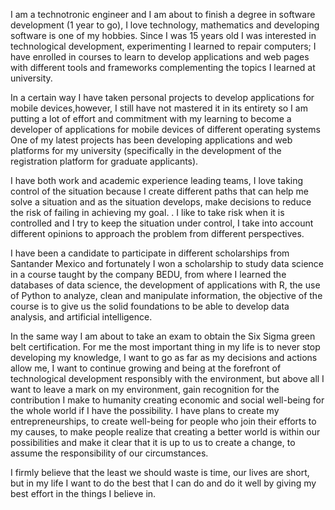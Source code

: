 I am a technotronic engineer and I am about to finish a degree in software development (1 year to go), I love technology, mathematics and developing software is one of my hobbies.
Since I was 15 years old I was interested in technological development, experimenting I learned to repair computers; I have enrolled in courses to learn to develop applications 
and web pages with different tools and frameworks complementing the topics I learned at university.

In a certain way I have taken personal projects to develop applications for mobile devices,however, I still have not mastered it in its entirety so I am putting a lot
of effort and commitment with my learning to become a developer of applications for mobile devices of different operating systems One of my latest projects has been developing
applications and web platforms for my university (specifically in the development of the registration platform for graduate applicants).

I have both work and academic experience leading teams, I love taking control of the situation because I create different paths that can help me solve a situation and as the
situation develops, make decisions to reduce the risk of failing in achieving my goal. . I like to take risk when it is controlled and I try to keep the situation under control,
I take into account different opinions to approach the problem from different perspectives.

I have been a candidate to participate in different scholarships from Santander Mexico and fortunately I won a scholarship to study data science in a course taught by the 
company BEDU, from where I learned the databases of data science, the development of applications with R, the use of Python to analyze, clean and manipulate information, 
the objective of the course is to give us the solid foundations to be able to develop data analysis, and artificial intelligence.

In the same way I am about to take an exam to obtain the Six Sigma green belt certification.
For me the most important thing in my life is to never stop developing my knowledge, I want to go as far as my decisions and actions allow me, I want to continue growing
and being at the forefront of technological development responsibly with the environment, but above all I want to leave a mark on my environment, gain recognition for the
contribution I make to humanity creating economic and social well-being for the whole world if I have the possibility.
I have plans to create my entrepreneurships, to create well-being for people who join their efforts to my causes, to make people realize that creating a better world is
within our possibilities and make it clear that it is up to us to create a change, to assume the responsibility of our circumstances.

I firmly believe that the least we should waste is time, our lives are short, but in my life I want to do the best that I can do and do it well by giving my best effort in 
the things I believe in.
